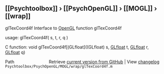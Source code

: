 ## [[Psychtoolbox]] &#8250; [[PsychOpenGL]] &#8250; [[MOGL]] &#8250; [[wrap]]

glTexCoord4f  Interface to [OpenGL](OpenGL) function glTexCoord4f  
  
usage:  glTexCoord4f( s, t, r, q )  
  
C function:  void glTexCoord4f[(GLfloat]((GLfloat) s, [GLfloat](GLfloat) t, [GLfloat](GLfloat) r, [GLfloat](GLfloat) q)  




<div class="code_header" style="text-align:right;">
  <span style="float:left;">Path&nbsp;&nbsp;</span> <span class="counter">Retrieve <a href=
  "https://raw.github.com/Psychtoolbox-3/Psychtoolbox-3/beta/Psychtoolbox/PsychOpenGL/MOGL/wrap/glTexCoord4f.m">current version from GitHub</a> | View <a href=
  "https://github.com/Psychtoolbox-3/Psychtoolbox-3/commits/beta/Psychtoolbox/PsychOpenGL/MOGL/wrap/glTexCoord4f.m">changelog</a></span>
</div>
<div class="code">
  <code>Psychtoolbox/PsychOpenGL/MOGL/wrap/glTexCoord4f.m</code>
</div>

